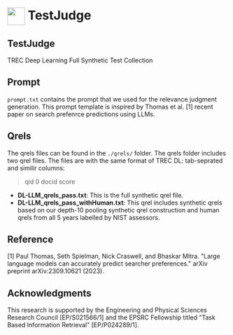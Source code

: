 <h1 align="left">
<img style="vertical-align:middle" width="40px" height="40px" src="DeepJudge-logo.png" /> TestJudge
</h1>

## TestJudge
TREC Deep Learning Full Synthetic Test Collection

## Prompt
`prompt.txt` contains the prompt that we used for the relevance judgment generation. This prompt template is inspired by Thomas et al. [1] recent paper on search prefenrce predictions using LLMs.

## Qrels
The qrels files can be found in the `./qrels/` folder. The qrels folder includes two qrel files. The files are with the same format of TREC DL: tab-seprated and similir columns:

> qid 0 docid score

- __DL-LLM_qrels_pass.txt__: This is the full synthetic qrel file.
- __DL-LLM_qrels_pass_withHuman.txt__: This qrel includes synthetic qrels based on our depth-10 pooling synthetic qrel construction and human qrels from all 5 years labelled by NIST assessors.

## Reference
[1] Paul Thomas, Seth Spielman, Nick Craswell, and Bhaskar Mitra. "Large language models can accurately predict searcher preferences." arXiv preprint arXiv:2309.10621 (2023).

## Acknowledgments
This research is supported by the Engineering and Physical Sciences Research Council [EP/S021566/1] and the EPSRC Fellowship titled "Task Based Information Retrieval" [EP/P024289/1].
